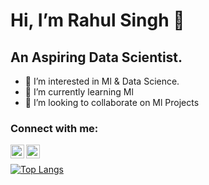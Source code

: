  # Hi, I’m Rahul Singh 👋
 
 
 ## An Aspiring Data Scientist. 
 
 
- 👀 I’m interested in Ml & Data Science.
- 🌱 I’m currently learning Ml
- 💞️ I’m looking to collaborate on Ml Projects


### Connect with me:
[<img align="left" alt="codeSTACKr | Twitter" width="22px" src="https://cdn.jsdelivr.net/npm/simple-icons@v3/icons/twitter.svg" />][twitter]
[<img align="left" alt="codeSTACKr | LinkedIn" width="22px" src="https://cdn.jsdelivr.net/npm/simple-icons@v3/icons/linkedin.svg" />][linkedin]
<br/>

[![Top Langs](https://github-readme-stats.vercel.app/api/top-langs/?username=rahul2-byte&layout=compact)](https://github.com/anuraghazra/github-readme-stats)

[twitter]: https://twitter.com/RahulCh77664665
[linkedin]: https://www.linkedin.com/in/rahul-chand-21a26618a/
